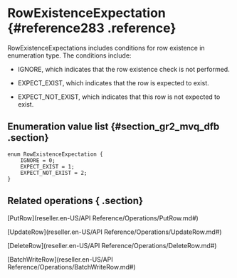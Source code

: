 # RowExistenceExpectation {#reference283 .reference}

RowExistenceExpectations includes conditions for row existence in enumeration type. The conditions include:

-   IGNORE, which indicates that the row existence check is not performed.

-   EXPECT\_EXIST, which indicates that the row is expected to exist.

-   EXPECT\_NOT\_EXIST, which indicates that this row is not expected to exist.


## Enumeration value list {#section_gr2_mvq_dfb .section}

```language-protobuf
enum RowExistenceExpectation {
    IGNORE = 0;
    EXPECT_EXIST = 1;
    EXPECT_NOT_EXIST = 2;
}

```

## Related operations { .section}

 [PutRow](reseller.en-US/API Reference/Operations/PutRow.md#) 

 [UpdateRow](reseller.en-US/API Reference/Operations/UpdateRow.md#) 

 [DeleteRow](reseller.en-US/API Reference/Operations/DeleteRow.md#) 

 [BatchWriteRow](reseller.en-US/API Reference/Operations/BatchWriteRow.md#) 

